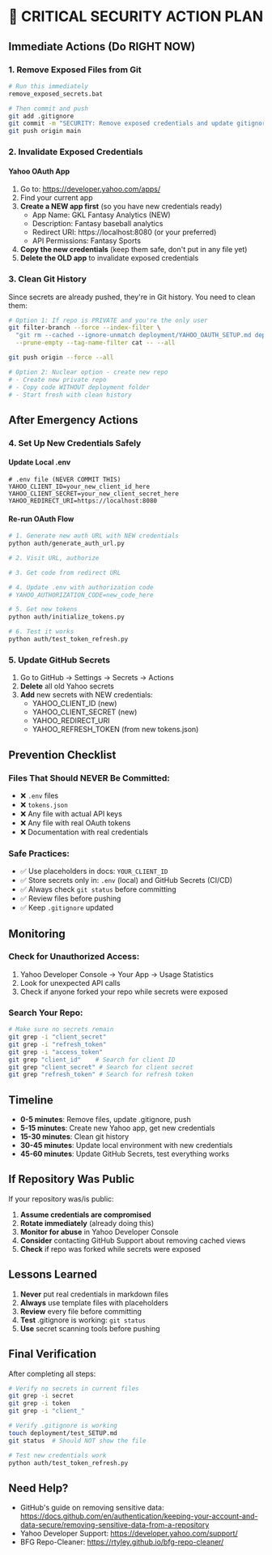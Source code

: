 # 🔴 CRITICAL SECURITY ACTION PLAN

## Immediate Actions (Do RIGHT NOW)

### 1. Remove Exposed Files from Git
```bash
# Run this immediately
remove_exposed_secrets.bat

# Then commit and push
git add .gitignore
git commit -m "SECURITY: Remove exposed credentials and update gitignore"
git push origin main
```

### 2. Invalidate Exposed Credentials

#### Yahoo OAuth App
1. Go to: https://developer.yahoo.com/apps/
2. Find your current app
3. **Create a NEW app first** (so you have new credentials ready)
   - App Name: GKL Fantasy Analytics (NEW)
   - Description: Fantasy baseball analytics
   - Redirect URI: https://localhost:8080 (or your preferred)
   - API Permissions: Fantasy Sports
4. **Copy the new credentials** (keep them safe, don't put in any file yet)
5. **Delete the OLD app** to invalidate exposed credentials

### 3. Clean Git History

Since secrets are already pushed, they're in Git history. You need to clean them:

```bash
# Option 1: If repo is PRIVATE and you're the only user
git filter-branch --force --index-filter \
  "git rm --cached --ignore-unmatch deployment/YAHOO_OAUTH_SETUP.md deployment/setup_github_secrets.md deployment/yahoo_oauth_secrets_guide.md" \
  --prune-empty --tag-name-filter cat -- --all

git push origin --force --all
```

```bash
# Option 2: Nuclear option - create new repo
# - Create new private repo
# - Copy code WITHOUT deployment folder
# - Start fresh with clean history
```

## After Emergency Actions

### 4. Set Up New Credentials Safely

#### Update Local .env
```env
# .env file (NEVER COMMIT THIS)
YAHOO_CLIENT_ID=your_new_client_id_here
YAHOO_CLIENT_SECRET=your_new_client_secret_here
YAHOO_REDIRECT_URI=https://localhost:8080
```

#### Re-run OAuth Flow
```bash
# 1. Generate new auth URL with NEW credentials
python auth/generate_auth_url.py

# 2. Visit URL, authorize

# 3. Get code from redirect URL

# 4. Update .env with authorization code
# YAHOO_AUTHORIZATION_CODE=new_code_here

# 5. Get new tokens
python auth/initialize_tokens.py

# 6. Test it works
python auth/test_token_refresh.py
```

### 5. Update GitHub Secrets

1. Go to GitHub → Settings → Secrets → Actions
2. **Delete** all old Yahoo secrets
3. **Add** new secrets with NEW credentials:
   - YAHOO_CLIENT_ID (new)
   - YAHOO_CLIENT_SECRET (new)
   - YAHOO_REDIRECT_URI
   - YAHOO_REFRESH_TOKEN (from new tokens.json)

## Prevention Checklist

### Files That Should NEVER Be Committed:
- ❌ `.env` files
- ❌ `tokens.json`
- ❌ Any file with actual API keys
- ❌ Any file with real OAuth tokens
- ❌ Documentation with real credentials

### Safe Practices:
- ✅ Use placeholders in docs: `YOUR_CLIENT_ID`
- ✅ Store secrets only in: `.env` (local) and GitHub Secrets (CI/CD)
- ✅ Always check `git status` before committing
- ✅ Review files before pushing
- ✅ Keep `.gitignore` updated

## Monitoring

### Check for Unauthorized Access:
1. Yahoo Developer Console → Your App → Usage Statistics
2. Look for unexpected API calls
3. Check if anyone forked your repo while secrets were exposed

### Search Your Repo:
```bash
# Make sure no secrets remain
git grep -i "client_secret"
git grep -i "refresh_token" 
git grep -i "access_token"
git grep "client_id"    # Search for client ID
git grep "client_secret" # Search for client secret  
git grep "refresh_token" # Search for refresh token
```

## Timeline

- **0-5 minutes**: Remove files, update .gitignore, push
- **5-15 minutes**: Create new Yahoo app, get new credentials
- **15-30 minutes**: Clean git history
- **30-45 minutes**: Update local environment with new credentials
- **45-60 minutes**: Update GitHub Secrets, test everything works

## If Repository Was Public

If your repository was/is public:
1. **Assume credentials are compromised**
2. **Rotate immediately** (already doing this)
3. **Monitor for abuse** in Yahoo Developer Console
4. **Consider** contacting GitHub Support about removing cached views
5. **Check** if repo was forked while secrets were exposed

## Lessons Learned

1. **Never** put real credentials in markdown files
2. **Always** use template files with placeholders
3. **Review** every file before committing
4. **Test** .gitignore is working: `git status`
5. **Use** secret scanning tools before pushing

## Final Verification

After completing all steps:
```bash
# Verify no secrets in current files
git grep -i secret
git grep -i token
git grep -i "client_"

# Verify .gitignore is working
touch deployment/test_SETUP.md
git status  # Should NOT show the file

# Test new credentials work
python auth/test_token_refresh.py
```

## Need Help?

- GitHub's guide on removing sensitive data: https://docs.github.com/en/authentication/keeping-your-account-and-data-secure/removing-sensitive-data-from-a-repository
- Yahoo Developer Support: https://developer.yahoo.com/support/
- BFG Repo-Cleaner: https://rtyley.github.io/bfg-repo-cleaner/